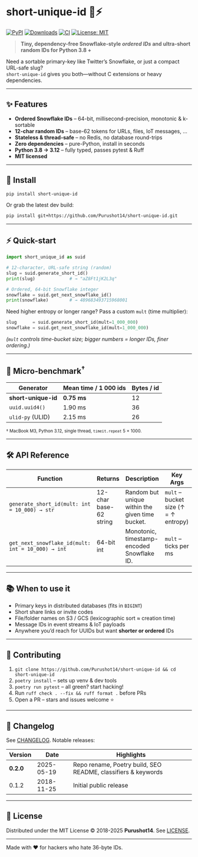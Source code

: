 # short-unique-id&nbsp;🐍⚡️  
[![PyPI](https://img.shields.io/pypi/v/short-unique-id.svg)](https://pypi.org/project/short-unique-id/)
[![Downloads](https://img.shields.io/pypi/dm/short-unique-id.svg)](https://pepy.tech/project/short-unique-id)
[![CI](https://github.com/Purushot14/short-unique-id/actions/workflows/ci.yml/badge.svg)](https://github.com/Purushot14/short-unique-id/actions)
[![License: MIT](https://img.shields.io/badge/License-MIT-yellow.svg)](LICENSE)

> **Tiny, dependency-free Snowflake-style _ordered IDs_ and ultra-short random IDs for Python 3.8 +**

Need a sortable primary-key like Twitter’s Snowflake, or just a compact URL-safe slug?  
`short-unique-id` gives you both—without C extensions or heavy dependencies.

---

## ✨ Features
- **Ordered Snowflake IDs** – 64-bit, millisecond-precision, monotonic & k-sortable  
- **12-char random IDs** – base-62 tokens for URLs, files, IoT messages, …  
- **Stateless & thread-safe** – no Redis, no database round-trips  
- **Zero dependencies** – pure-Python, install in seconds  
- **Python 3.8 → 3.12** – fully typed, passes pytest & Ruff  
- **MIT licensed**

---

## 🚀 Install

```bash
pip install short-unique-id
```

Or grab the latest dev build:

```bash
pip install git+https://github.com/Purushot14/short-unique-id.git
```

---

## ⚡ Quick-start

```python
import short_unique_id as suid

# 12-character, URL-safe string (random)
slug = suid.generate_short_id()
print(slug)             # → "aZ8Ft1jK2L3q"

# Ordered, 64-bit Snowflake integer
snowflake = suid.get_next_snowflake_id()
print(snowflake)        # → 489683493715968001
```

Need higher entropy or longer range? Pass a custom `mult` (time multiplier):

```python
slug      = suid.generate_short_id(mult=1_000_000)
snowflake = suid.get_next_snowflake_id(mult=1_000_000)
```

*(`mult` controls time-bucket size; bigger numbers = longer IDs, finer ordering.)*

---

## 🔬 Micro-benchmark<sup>†</sup>

| Generator             | Mean time / 1 000 ids | Bytes / id |
|-----------------------|-----------------------|-----------|
| **short-unique-id**   | **0.75 ms**           | 12        |
| `uuid.uuid4()`        | 1.90 ms               | 36        |
| `ulid-py` (ULID)      | 2.15 ms               | 26        |

<sup>† MacBook M3, Python 3.12, single thread, `timeit.repeat` 5 × 1000.</sup>

---

## 🛠️ API Reference

| Function | Returns | Description | Key Args |
|----------|---------|-------------|----------|
| `generate_short_id(mult: int = 10_000) → str` | 12-char base-62 string | Random but unique within the given time bucket. | `mult` – bucket size (↑ = ↑ entropy) |
| `get_next_snowflake_id(mult: int = 10_000) → int` | 64-bit int | Monotonic, timestamp-encoded Snowflake ID. | `mult` – ticks per ms |

---

## 📚 When to use it

* Primary keys in distributed databases (fits in `BIGINT`)  
* Short share links or invite codes  
* File/folder names on S3 / GCS (lexicographic sort ≈ creation time)  
* Message IDs in event streams & IoT payloads  
* Anywhere you’d reach for UUIDs but want **shorter or ordered** IDs

---

## 🤝 Contributing

1. `git clone https://github.com/Purushot14/short-unique-id && cd short-unique-id`  
2. `poetry install` – sets up venv & dev tools  
3. `poetry run pytest` – all green? start hacking!  
4. Run `ruff check . --fix && ruff format .` before PRs  
5. Open a PR – stars and issues welcome ⭐

---

## 📝 Changelog

See [CHANGELOG](CHANGELOG.md). Notable releases:

| Version | Date | Highlights |
|---------|------|------------|
| **0.2.0** | 2025-05-19 | Repo rename, Poetry build, SEO README, classifiers & keywords |
| 0.1.2 | 2018-11-25 | Initial public release |

---

## 🪪 License

Distributed under the MIT License © 2018-2025 **Purushot14**. See [LICENSE](LICENSE).

---

Made with ❤️ for hackers who hate 36-byte IDs.
